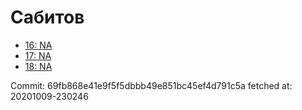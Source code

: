 # Сабитов
- [16: NA](16.md)
- [17: NA](17.md)
- [18: NA](18.md)

Commit: 69fb868e41e9f5f5dbbb49e851bc45ef4d791c5a
 fetched at: 20201009-230246

